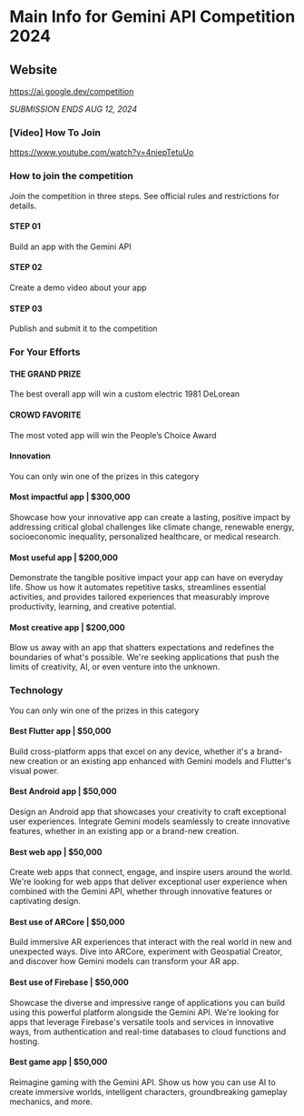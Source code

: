 # Main Info for Gemini API Competition 2024
## Website
https://ai.google.dev/competition 

*SUBMISSION ENDS AUG 12, 2024*


### [Video] How To Join
https://www.youtube.com/watch?v=4niepTetuUo 

### How to join the competition
Join the competition in three steps. See official rules and restrictions for details.

#### STEP 01
Build an app with the Gemini API

#### STEP 02
Create a demo video about your app

#### STEP 03
Publish and submit it to the competition

### For Your Efforts

#### THE GRAND PRIZE
The best overall app will win a custom electric 1981 DeLorean

#### CROWD FAVORITE
The most voted app will win the People’s Choice Award

#### Innovation
You can only win one of the prizes in this category

#### Most impactful app | $300,000
Showcase how your innovative app can create a lasting, positive impact by addressing critical global challenges like climate change, renewable energy, socioeconomic inequality, personalized healthcare, or medical research.


#### Most useful app | $200,000
Demonstrate the tangible positive impact your app can have on everyday life. Show us how it automates repetitive tasks, streamlines essential activities, and provides tailored experiences that measurably improve productivity, learning, and creative potential.


#### Most creative app | $200,000
Blow us away with an app that shatters expectations and redefines the boundaries of what's possible. We're seeking applications that push the limits of creativity, AI, or even venture into the unknown.

### Technology
You can only win one of the prizes in this category

#### Best Flutter app | $50,000
Build cross-platform apps that excel on any device, whether it's a brand-new creation or an existing app enhanced with Gemini models and Flutter's visual power.


#### Best Android app | $50,000
Design an Android app that showcases your creativity to craft exceptional user experiences. Integrate Gemini models seamlessly to create innovative features, whether in an existing app or a brand-new creation.


#### Best web app | $50,000
Create web apps that connect, engage, and inspire users around the world. We're looking for web apps that deliver exceptional user experience when combined with the Gemini API, whether through innovative features or captivating design.

#### Best use of ARCore | $50,000
Build immersive AR experiences that interact with the real world in new and unexpected ways. Dive into ARCore, experiment with Geospatial Creator, and discover how Gemini models can transform your AR app.

#### Best use of Firebase | $50,000
Showcase the diverse and impressive range of applications you can build using this powerful platform alongside the Gemini API. We're looking for apps that leverage Firebase's versatile tools and services in innovative ways, from authentication and real-time databases to cloud functions and hosting.

#### Best game app | $50,000
Reimagine gaming with the Gemini API. Show us how you can use AI to create immersive worlds, intelligent characters, groundbreaking gameplay mechanics, and more.
